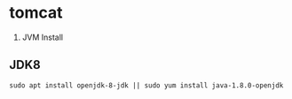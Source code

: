 # tomcat

1. JVM Install

## JDK8

~~~
sudo apt install openjdk-8-jdk || sudo yum install java-1.8.0-openjdk
~~~

